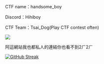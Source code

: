 CTF name：handsome_boy

Discord：Hihiboy

CTF Team：Tsai_Dog(Play CTF contest often)

![](https://i.imgur.com/n8mcIDf.gif)

阿這網站我也都私人的連結你也看不到2ㄏ2ㄏ

[![GitHub Streak](https://github-readme-streak-stats.herokuapp.com?user=glass860&theme=dark&hide_border=true&border_radius=10&locale=zh_Hant)](https://git.io/streak-stats)


